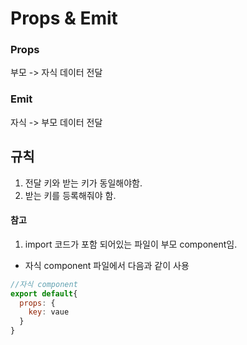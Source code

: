 # Props & Emit

### Props
부모 -> 자식 데이터 전달

### Emit
자식 -> 부모 데이터 전달


## 규칙
1. 전달 키와 받는 키가 동일해야함.
2. 받는 키를 등록해줘야 함.

#### 참고
1. import 코드가 포함 되어있는 파일이 부모 component임.

* 자식 component 파일에서 다음과 같이 사용

```javascript
//자식 component
export default{
  props: {
    key: vaue
  }
}
```
